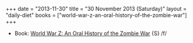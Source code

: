+++
date = "2013-11-30"
title = "30 November 2013 (Saturday)"
layout = "daily-diet"
books = ["world-war-z-an-oral-history-of-the-zombie-war"]
+++


* Book: [World War Z: An Oral History of the Zombie War](/books/world-war-z-an-oral-history-of-the-zombie-war) {S} /f/